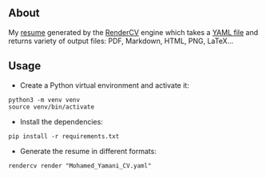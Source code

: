 ## About
My [resume](./Mohamed_Yamani_CV.pdf) generated by the [RenderCV](https://docs.rendercv.com/) engine which takes a [YAML file](./Mohamed_Yamani_CV.yaml) and returns variety of output files: PDF, Markdown, HTML, PNG, LaTeX...

## Usage
- Create a Python virtual environment and activate it:
```
python3 -m venv venv
source venv/bin/activate
```
- Install the dependencies:
```
pip install -r requirements.txt
```
- Generate the resume in different formats:
```
rendercv render "Mohamed_Yamani_CV.yaml"
```